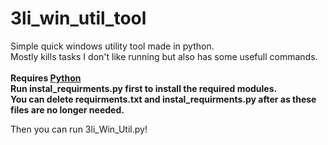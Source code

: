 # 3li_win_util_tool
Simple quick windows utility tool made in python. <br>
Mostly kills tasks I don't like running but also has some usefull commands. <br>
<br>
**Requires [Python](https://www.python.org/downloads/)** <br>
**Run instal_requirments.py first to install the required modules.<br>You can delete requirments.txt and instal_requirments.py after as these files are no longer needed.** <br>

Then you can run 3li_Win_Util.py!

